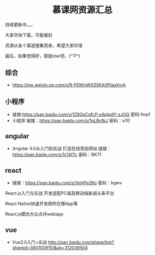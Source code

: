 <h1 align="center">慕课网资源汇总</h1>

持续更新中。。。

大家尽快下载，可能被封

资源从各个渠道搜集而来，希望大家珍惜

最后，如果觉得好，那就star吧，(*^▽^*)

## 综合
- https://mp.weixin.qq.com/s/R-PDIKnWXS5KA0PIaaXvrA

## 小程序

- 链接:https://pan.baidu.com/s/1Z8GsCgfLP-xApIpdY-zJOQ 密码:1mp1
- 小程序  链接：https://pan.baidu.com/s/1pLBn1kJ 密码：xi10
## angular
- Angular 4.0从入门到实战 打造在线竞拍网站  链接：https://pan.baidu.com/s/1c14tTc 密码：BK71

## react
- 链接：https://pan.baidu.com/s/1mhPp2Ko 密码：hgwv

React.js入门与实战 开发适配PC端及移动端新闻头条平台

React Native快速开发厕所在哪App等

React.js模仿大众点评webapp

## vue
- Vue2.0入门+实战  http://pan.baidu.com/share/link?shareid=3601009151&uk=312039504 
